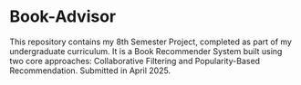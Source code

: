 # Book-Advisor
This repository contains my 8th Semester Project, completed as part of my undergraduate curriculum. It is a Book Recommender System built using two core approaches: Collaborative Filtering and Popularity-Based Recommendation. Submitted in April 2025.
